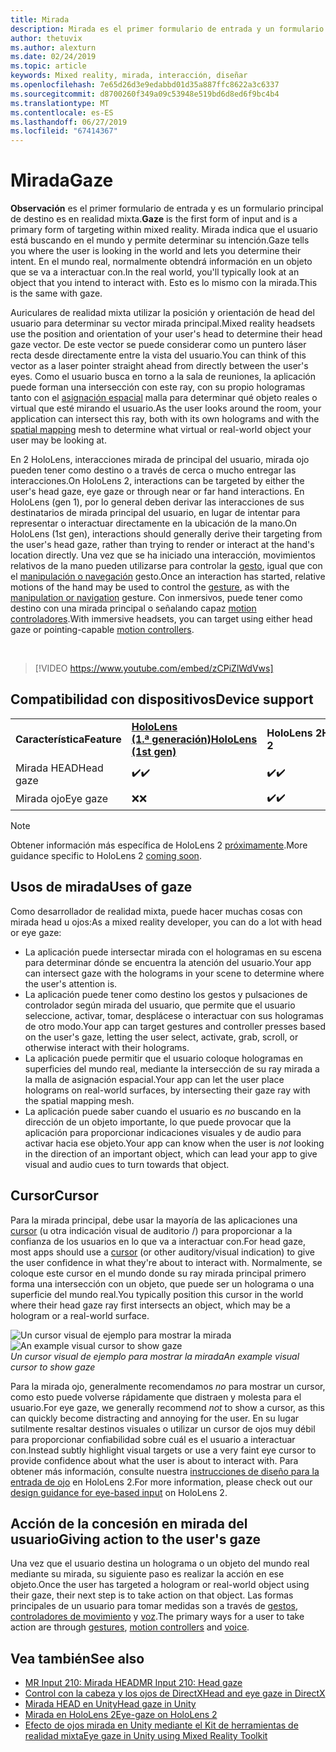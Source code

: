 ```yaml
---
title: Mirada
description: Mirada es el primer formulario de entrada y un formulario principal de destino es en realidad mixta.
author: thetuvix
ms.author: alexturn
ms.date: 02/24/2019
ms.topic: article
keywords: Mixed reality, mirada, interacción, diseñar
ms.openlocfilehash: 7e65d26d3e9edabbd01d35a887ffc8622a3c6337
ms.sourcegitcommit: d8700260f349a09c53948e519bd6d8ed6f9bc4b4
ms.translationtype: MT
ms.contentlocale: es-ES
ms.lasthandoff: 06/27/2019
ms.locfileid: "67414367"
---
```

# <a name="gaze"></a><span data-ttu-id="70e58-104">Mirada</span><span class="sxs-lookup"><span data-stu-id="70e58-104">Gaze</span></span>

<span data-ttu-id="70e58-105">**Observación** es el primer formulario de entrada y es un formulario principal de destino es en realidad mixta.</span><span class="sxs-lookup"><span data-stu-id="70e58-105">**Gaze** is the first form of input and is a primary form of targeting within mixed reality.</span></span> <span data-ttu-id="70e58-106">Mirada indica que el usuario está buscando en el mundo y permite determinar su intención.</span><span class="sxs-lookup"><span data-stu-id="70e58-106">Gaze tells you where the user is looking in the world and lets you determine their intent.</span></span> <span data-ttu-id="70e58-107">En el mundo real, normalmente obtendrá información en un objeto que se va a interactuar con.</span><span class="sxs-lookup"><span data-stu-id="70e58-107">In the real world, you'll typically look at an object that you intend to interact with.</span></span> <span data-ttu-id="70e58-108">Esto es lo mismo con la mirada.</span><span class="sxs-lookup"><span data-stu-id="70e58-108">This is the same with gaze.</span></span>

<span data-ttu-id="70e58-109">Auriculares de realidad mixta utilizar la posición y orientación de head del usuario para determinar su vector mirada principal.</span><span class="sxs-lookup"><span data-stu-id="70e58-109">Mixed reality headsets use the position and orientation of your user's head to determine their head gaze vector.</span></span> <span data-ttu-id="70e58-110">De este vector se puede considerar como un puntero láser recta desde directamente entre la vista del usuario.</span><span class="sxs-lookup"><span data-stu-id="70e58-110">You can think of this vector as a laser pointer straight ahead from directly between the user's eyes.</span></span> <span data-ttu-id="70e58-111">Como el usuario busca en torno a la sala de reuniones, la aplicación puede forman una intersección con este ray, con su propio hologramas tanto con el [asignación espacial](spatial-mapping.md) malla para determinar qué objeto reales o virtual que esté mirando el usuario.</span><span class="sxs-lookup"><span data-stu-id="70e58-111">As the user looks around the room, your application can intersect this ray, both with its own holograms and with the [spatial mapping](spatial-mapping.md) mesh to determine what virtual or real-world object your user may be looking at.</span></span>

<span data-ttu-id="70e58-112">En 2 HoloLens, interacciones mirada de principal del usuario, mirada ojo pueden tener como destino o a través de cerca o mucho entregar las interacciones.</span><span class="sxs-lookup"><span data-stu-id="70e58-112">On HoloLens 2, interactions can be targeted by either the user's head gaze, eye gaze or through near or far hand interactions.</span></span>
<span data-ttu-id="70e58-113">En HoloLens (gen 1), por lo general deben derivar las interacciones de sus destinatarios de mirada principal del usuario, en lugar de intentar para representar o interactuar directamente en la ubicación de la mano.</span><span class="sxs-lookup"><span data-stu-id="70e58-113">On HoloLens (1st gen), interactions should generally derive their targeting from the user's head gaze, rather than trying to render or interact at the hand's location directly.</span></span> <span data-ttu-id="70e58-114">Una vez que se ha iniciado una interacción, movimientos relativos de la mano pueden utilizarse para controlar la [gesto](gestures.md), igual que con el [manipulación o navegación](gestures.md#composite-gestures) gesto.</span><span class="sxs-lookup"><span data-stu-id="70e58-114">Once an interaction has started, relative motions of the hand may be used to control the [gesture](gestures.md), as with the [manipulation or navigation](gestures.md#composite-gestures) gesture.</span></span> <span data-ttu-id="70e58-115">Con inmersivos, puede tener como destino con una mirada principal o señalando capaz [motion controladores](motion-controllers.md).</span><span class="sxs-lookup"><span data-stu-id="70e58-115">With immersive headsets, you can target using either head gaze or pointing-capable [motion controllers](motion-controllers.md).</span></span>

<br>

>[!VIDEO https://www.youtube.com/embed/zCPiZlWdVws]

## <a name="device-support"></a><span data-ttu-id="70e58-116">Compatibilidad con dispositivos</span><span class="sxs-lookup"><span data-stu-id="70e58-116">Device support</span></span>

<table>
    <colgroup>
    <col width="25%" />
    <col width="25%" />
    <col width="25%" />
    <col width="25%" />
    </colgroup>
    <tr>
        <td><span data-ttu-id="70e58-117"><strong>Característica</strong></span><span class="sxs-lookup"><span data-stu-id="70e58-117"><strong>Feature</strong></span></span></td>
        <td><span data-ttu-id="70e58-118"><a href="hololens-hardware-details.md"><strong>HoloLens (1.ª generación)</strong></a></span><span class="sxs-lookup"><span data-stu-id="70e58-118"><a href="hololens-hardware-details.md"><strong>HoloLens (1st gen)</strong></a></span></span></td>
        <td><span data-ttu-id="70e58-119"><strong>HoloLens 2</strong></span><span class="sxs-lookup"><span data-stu-id="70e58-119"><strong>HoloLens 2</strong></span></span></td>
        <td><span data-ttu-id="70e58-120"><a href="immersive-headset-hardware-details.md"><strong>Cascos envolventes</strong></a></span><span class="sxs-lookup"><span data-stu-id="70e58-120"><a href="immersive-headset-hardware-details.md"><strong>Immersive headsets</strong></a></span></span></td>
    </tr>
     <tr>
        <td><span data-ttu-id="70e58-121">Mirada HEAD</span><span class="sxs-lookup"><span data-stu-id="70e58-121">Head gaze</span></span></td>
        <td><span data-ttu-id="70e58-122">✔️</span><span class="sxs-lookup"><span data-stu-id="70e58-122">✔️</span></span></td>
        <td><span data-ttu-id="70e58-123">✔️</span><span class="sxs-lookup"><span data-stu-id="70e58-123">✔️</span></span></td>
        <td><span data-ttu-id="70e58-124">✔️</span><span class="sxs-lookup"><span data-stu-id="70e58-124">✔️</span></span></td>
    </tr>
     <tr>
        <td><span data-ttu-id="70e58-125">Mirada ojo</span><span class="sxs-lookup"><span data-stu-id="70e58-125">Eye gaze</span></span></td>
        <td><span data-ttu-id="70e58-126">❌</span><span class="sxs-lookup"><span data-stu-id="70e58-126">❌</span></span></td>
        <td><span data-ttu-id="70e58-127">✔️</span><span class="sxs-lookup"><span data-stu-id="70e58-127">✔️</span></span></td>
        <td><span data-ttu-id="70e58-128">❌</span><span class="sxs-lookup"><span data-stu-id="70e58-128">❌</span></span></td>
    </tr>
</table>

> [!NOTE]
> <span data-ttu-id="70e58-129">Obtener información más específica de HoloLens 2 [próximamente](index.md#news-and-notes).</span><span class="sxs-lookup"><span data-stu-id="70e58-129">More guidance specific to HoloLens 2 [coming soon](index.md#news-and-notes).</span></span>


## <a name="uses-of-gaze"></a><span data-ttu-id="70e58-130">Usos de mirada</span><span class="sxs-lookup"><span data-stu-id="70e58-130">Uses of gaze</span></span>

<span data-ttu-id="70e58-131">Como desarrollador de realidad mixta, puede hacer muchas cosas con mirada head u ojos:</span><span class="sxs-lookup"><span data-stu-id="70e58-131">As a mixed reality developer, you can do a lot with head or eye gaze:</span></span>
* <span data-ttu-id="70e58-132">La aplicación puede intersectar mirada con el hologramas en su escena para determinar dónde se encuentra la atención del usuario.</span><span class="sxs-lookup"><span data-stu-id="70e58-132">Your app can intersect gaze with the holograms in your scene to determine where the user's attention is.</span></span>
* <span data-ttu-id="70e58-133">La aplicación puede tener como destino los gestos y pulsaciones de controlador según mirada del usuario, que permite que el usuario seleccione, activar, tomar, desplácese o interactuar con sus hologramas de otro modo.</span><span class="sxs-lookup"><span data-stu-id="70e58-133">Your app can target gestures and controller presses based on the user's gaze, letting the user select, activate, grab, scroll, or otherwise interact with their holograms.</span></span>
* <span data-ttu-id="70e58-134">La aplicación puede permitir que el usuario coloque hologramas en superficies del mundo real, mediante la intersección de su ray mirada a la malla de asignación espacial.</span><span class="sxs-lookup"><span data-stu-id="70e58-134">Your app can let the user place holograms on real-world surfaces, by intersecting their gaze ray with the spatial mapping mesh.</span></span>
* <span data-ttu-id="70e58-135">La aplicación puede saber cuando el usuario es *no* buscando en la dirección de un objeto importante, lo que puede provocar que la aplicación para proporcionar indicaciones visuales y de audio para activar hacia ese objeto.</span><span class="sxs-lookup"><span data-stu-id="70e58-135">Your app can know when the user is *not* looking in the direction of an important object, which can lead your app to give visual and audio cues to turn towards that object.</span></span>

## <a name="cursor"></a><span data-ttu-id="70e58-136">Cursor</span><span class="sxs-lookup"><span data-stu-id="70e58-136">Cursor</span></span>

<span data-ttu-id="70e58-137">Para la mirada principal, debe usar la mayoría de las aplicaciones una [cursor](cursors.md) (u otra indicación visual de auditorio /) para proporcionar a la confianza de los usuarios en lo que va a interactuar con.</span><span class="sxs-lookup"><span data-stu-id="70e58-137">For head gaze, most apps should use a [cursor](cursors.md) (or other auditory/visual indication) to give the user confidence in what they're about to interact with.</span></span> <span data-ttu-id="70e58-138">Normalmente, se coloque este cursor en el mundo donde su ray mirada principal primero forma una intersección con un objeto, que puede ser un holograma o una superficie del mundo real.</span><span class="sxs-lookup"><span data-stu-id="70e58-138">You typically position this cursor in the world where their head gaze ray first intersects an object, which may be a hologram or a real-world surface.</span></span>

<span data-ttu-id="70e58-139">![Un cursor visual de ejemplo para mostrar la mirada](images/cursor.jpg)</span><span class="sxs-lookup"><span data-stu-id="70e58-139">![An example visual cursor to show gaze](images/cursor.jpg)</span></span><br>
<span data-ttu-id="70e58-140">*Un cursor visual de ejemplo para mostrar la mirada*</span><span class="sxs-lookup"><span data-stu-id="70e58-140">*An example visual cursor to show gaze*</span></span>

<span data-ttu-id="70e58-141">Para la mirada ojo, generalmente recomendamos *no* para mostrar un cursor, como esto puede volverse rápidamente que distraen y molesta para el usuario.</span><span class="sxs-lookup"><span data-stu-id="70e58-141">For eye gaze, we generally recommend *not* to show a cursor, as this can quickly become distracting and annoying for the user.</span></span> <span data-ttu-id="70e58-142">En su lugar sutilmente resaltar destinos visuales o utilizar un cursor de ojos muy débil para proporcionar confiabilidad sobre cuál es el usuario a interactuar con.</span><span class="sxs-lookup"><span data-stu-id="70e58-142">Instead subtly highlight visual targets or use a very faint eye cursor to provide confidence about what the user is about to interact with.</span></span> <span data-ttu-id="70e58-143">Para obtener más información, consulte nuestra [instrucciones de diseño para la entrada de ojo](eye-tracking.md) en HoloLens 2.</span><span class="sxs-lookup"><span data-stu-id="70e58-143">For more information, please check out our [design guidance for eye-based input](eye-tracking.md) on HoloLens 2.</span></span>

## <a name="giving-action-to-the-users-gaze"></a><span data-ttu-id="70e58-144">Acción de la concesión en mirada del usuario</span><span class="sxs-lookup"><span data-stu-id="70e58-144">Giving action to the user's gaze</span></span>

<span data-ttu-id="70e58-145">Una vez que el usuario destina un holograma o un objeto del mundo real mediante su mirada, su siguiente paso es realizar la acción en ese objeto.</span><span class="sxs-lookup"><span data-stu-id="70e58-145">Once the user has targeted a hologram or real-world object using their gaze, their next step is to take action on that object.</span></span> <span data-ttu-id="70e58-146">Las formas principales de un usuario para tomar medidas son a través de [gestos](gestures.md), [controladores de movimiento](motion-controllers.md) y [voz](voice-input.md).</span><span class="sxs-lookup"><span data-stu-id="70e58-146">The primary ways for a user to take action are through [gestures](gestures.md), [motion controllers](motion-controllers.md) and [voice](voice-input.md).</span></span>

## <a name="see-also"></a><span data-ttu-id="70e58-147">Vea también</span><span class="sxs-lookup"><span data-stu-id="70e58-147">See also</span></span>
* [<span data-ttu-id="70e58-148">MR Input 210: Mirada HEAD</span><span class="sxs-lookup"><span data-stu-id="70e58-148">MR Input 210: Head gaze</span></span>](holograms-210.md)
* [<span data-ttu-id="70e58-149">Control con la cabeza y los ojos de DirectX</span><span class="sxs-lookup"><span data-stu-id="70e58-149">Head and eye gaze in DirectX</span></span>](gaze-in-directx.md)
* [<span data-ttu-id="70e58-150">Mirada HEAD en Unity</span><span class="sxs-lookup"><span data-stu-id="70e58-150">Head gaze in Unity</span></span>](gaze-in-unity.md)
* [<span data-ttu-id="70e58-151">Mirada en HoloLens 2</span><span class="sxs-lookup"><span data-stu-id="70e58-151">Eye-gaze on HoloLens 2</span></span>](eye-tracking.md)
* [<span data-ttu-id="70e58-152">Efecto de ojos mirada en Unity mediante el Kit de herramientas de realidad mixta</span><span class="sxs-lookup"><span data-stu-id="70e58-152">Eye gaze in Unity using Mixed Reality Toolkit</span></span>](https://aka.ms/mrtk-eyes)
